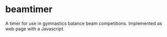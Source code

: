 # beamtimer
A timer for use in gymnastics balance beam competitions. Implemented as web page with a Javascript.
